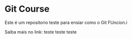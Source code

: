 # Git Course

Este é um repositorio teste para ensiar como o Git FUncion.i

Saiba mais no link: teste teste teste
